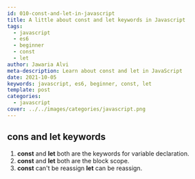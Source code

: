 ```yaml
---
id: 010-const-and-let-in-javascript
title: A little about const and let keywords in Javascript
tags:
  - javascript
  - es6
  - beginner
  - const
  - let
author: Jawaria Alvi
meta-description: Learn about const and let in JavaScript
date: 2021-10-05 
keywords: javascript, es6, beginner, const, let
template: post
categories:
  - javascript
cover: ../../images/categories/javascript.png
---
```


## cons and let keywords

 1. **const** and **let** both are the keywords for variable declaration.
 2. **const** and **let** both are the block scope.
 3. **const** can't be reassign **let** can be reassign.




